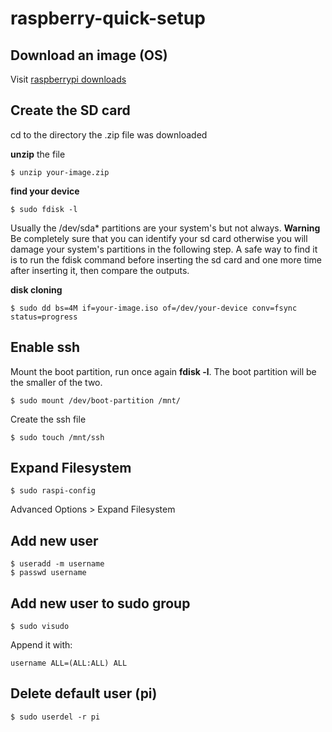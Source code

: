 # raspberry-quick-setup

## Download an image (OS)

Visit [raspberrypi downloads](https://www.raspberrypi.org/downloads/)

## Create the SD card

cd to the directory the .zip file was downloaded

**unzip** the file

```
$ unzip your-image.zip
```

**find your device**

```
$ sudo fdisk -l
```
Usually the /dev/sda* partitions are your system's but not always.
**Warning** Be completely sure that you can identify your sd card otherwise you
will damage your system's partitions in the following step.
A safe way to find it is to run the fdisk command before inserting the sd card
and one more time after inserting it, then compare the outputs.

**disk cloning**

```
$ sudo dd bs=4M if=your-image.iso of=/dev/your-device conv=fsync status=progress
```

## Enable ssh

Mount the boot partition, run once again **fdisk -l**. The boot partition will
be the smaller of the two.

```
$ sudo mount /dev/boot-partition /mnt/
```

Create the ssh file

```
$ sudo touch /mnt/ssh
```
## Expand Filesystem

```
$ sudo raspi-config
```
Advanced Options > Expand Filesystem


## Add new user

```
$ useradd -m username
$ passwd username
```

## Add new user to sudo group

```
$ sudo visudo
```

Append it with:

```
username ALL=(ALL:ALL) ALL
```
## Delete default user (pi)

```
$ sudo userdel -r pi
```
